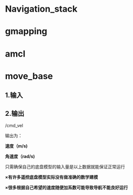 # Navigation_stack

# gmapping

# amcl

# move_base

## 1.输入

## 2.输出

/cmd_vel

输出为：

**速度（m/s)**

**角速度（rad/s)**

只需确保自己的底盘模型的输入量是以上数据就能保证正常运行

**×有许多遥控底盘模型实际没有做准确的数学建模**

**×很多根据自己希望的速度随便加系数可能导致导航不能良好运行**

